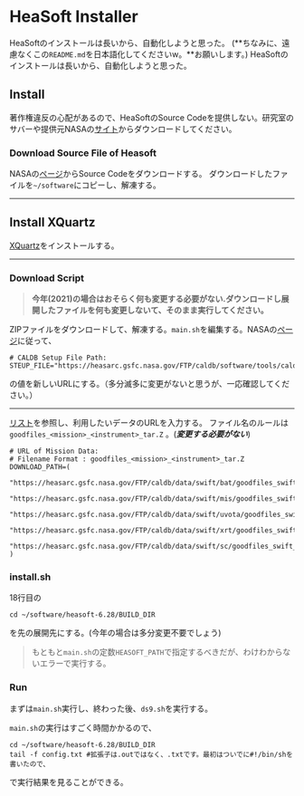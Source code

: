 # HeaSoft Installer

HeaSoftのインストールは長いから、自動化しようと思った。
(**ちなみに、遠慮なくこの`README.md`を日本語化してくださいw。**お願いします。)
HeaSoftのインストールは長いから、自動化しようと思った。

## Install
著作権違反の心配があるので、HeaSoftのSource Codeを提供しない。研究室のサバーや提供元NASAの[サイト](https://heasarc.gsfc.nasa.gov/docs/software/lheasoft/download.html)からダウンロードしてください。

### Download Source File of Heasoft
NASAの[ページ](https://heasarc.gsfc.nasa.gov/docs/software/lheasoft/download.html)からSource Codeをダウンロードする。
ダウンロードしたファイルを`~/software`にコピーし、解凍する。

---

## Install XQuartz

[XQuartz](https://www.xquartz.org/)をインストールする。

---

### Download Script
> **今年(2021)の場合はおそらく何も変更する必要がない.ダウンロードし展開したファイルを何も変更しないて、そのまま実行してください。**

ZIPファイルをダウンロードして、解凍する。`main.sh`を編集する。NASAの[ページ](https://heasarc.gsfc.nasa.gov/docs/heasarc/caldb/install.html)に従って、

```
# CALDB Setup File Path:
STEUP_FILE="https://heasarc.gsfc.nasa.gov/FTP/caldb/software/tools/caldb_setup_files.tar.Z"
```

の値を新しいURLにする。（多分滅多に変更がないと思うが、一応確認してください。）

---

[リスト](https://heasarc.gsfc.nasa.gov/docs/heasarc/caldb/caldb_supported_missions.html)を参照し、利用したいデータのURLを入力する。
ファイル名のルールは
```goodfiles_<mission>_<instrument>_tar.Z```
。(___変更する必要がない___)

```
# URL of Mission Data:
# Filename Format : goodfiles_<mission>_<instrument>_tar.Z
DOWNLOAD_PATH=(
    "https://heasarc.gsfc.nasa.gov/FTP/caldb/data/swift/bat/goodfiles_swift_bat_20171016.tar.Z"
    "https://heasarc.gsfc.nasa.gov/FTP/caldb/data/swift/mis/goodfiles_swift_mis_20210317.tar.Z" 
    "https://heasarc.gsfc.nasa.gov/FTP/caldb/data/swift/uvota/goodfiles_swift_uvota_20201215.tar.Z" 
    "https://heasarc.gsfc.nasa.gov/FTP/caldb/data/swift/xrt/goodfiles_swift_xrt_20200724.tar.Z"
    "https://heasarc.gsfc.nasa.gov/FTP/caldb/data/swift/sc/goodfiles_swift_mis_20210317.tar.Z"
)
```

### install.sh

18行目の

```
cd ~/software/heasoft-6.28/BUILD_DIR
```

を先の展開先にする。(今年の場合は多分変更不要でしょう)


>もともと`main.sh`の定数`HEASOFT_PATH`で指定するべきだが、わけわからないエラーで実行する。

### Run

まずは`main.sh`実行し、終わった後、`ds9.sh`を実行する。

`main.sh`の実行はすごく時間かかるので、

```
cd ~/software/heasoft-6.28/BUILD_DIR
tail -f config.txt #拡張子は.outではなく、.txtです。最初はついでに#!/bin/shを書いたので、
```

で実行結果を見ることができる。
